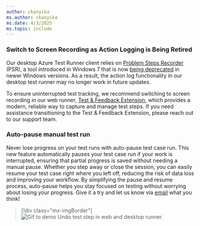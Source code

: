 ```yaml
---
author: ckanyika
ms.author: ckanyika
ms.date: 4/3/2025
ms.topic: include
---
```


### Switch to Screen Recording as Action Logging is Being Retired

Our desktop Azure Test Runner client relies on [Problem Steps Recorder](https://support.microsoft.com/windows/record-steps-to-reproduce-a-problem-46582a9b-620f-2e36-00c9-04e25d784e47) (PSR), a tool introduced in Windows 7 that is now [being deprecated](https://support.microsoft.com/windows/steps-recorder-deprecation-a64888d7-8482-4965-8ce3-25fb004e975f) in newer Windows versions. As a result, the action log functionality in our desktop test runner may no longer work in future updates. 

To ensure uninterrupted test tracking, we recommend switching to screen recording in our web runner, [Test & Feedback Extension](https://marketplace.visualstudio.com/items?itemName=ms.vss-exploratorytesting-web), which provides a modern, reliable way to capture and manage test steps. If you need assistance transitioning to the Test & Feedback Extension, please reach out to our support team.

### Auto-pause manual test run 

Never lose progress on your test runs with auto-pause test case run. This new feature automatically pauses your test case run if your work is interrupted, ensuring that partial progress is saved without needing a manual pause. Whether you step away or close the session, you can easily resume your test case right where you left off, reducing the risk of data loss and improving your workflow. By simplifying the pause and resume process, auto-pause helps you stay focused on testing without worrying about losing your progress. Give it a try and let us know via [email](mailto:adocustomerfeedback@service.microsoft.com) what you think!

> [!div class="mx-imgBorder"]
> ![Gif to demo Undo test step in web and desktop runner.](../../media/254-testplans-01.gif "gif to demo Undo test step in web and desktop runner")